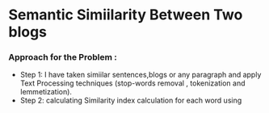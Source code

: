 # Semantic Simiilarity Between Two blogs 

### Approach for the Problem :

* Step 1: I have taken simiilar sentences,blogs or any paragraph and  apply Text Processing techniques (stop-words removal , tokenization and lemmetization).
* Step 2:  calculating Similarity index calculation for each word using 
